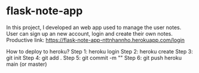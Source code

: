 # flask-note-app
In this project, I developed an web app used to manage the user notes.\
User can sign up an new account, login and create their own notes.\
Productive link: https://flask-note-app-nttnhannho.herokuapp.com/login

How to deploy to heroku?
Step 1: heroku login
Step 2: heroku create <Your Project Name>
Step 3: git init
Step 4: git add .
Step 5: git commit -m "<Your message>"
Step 6: git push heroku main (or master)